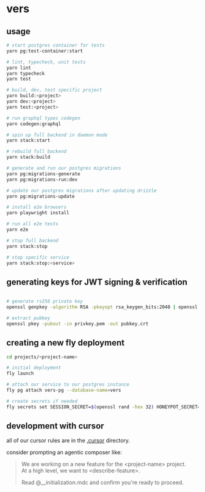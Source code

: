 # vers

## usage

```sh
# start postgres container for tests
yarn pg:test-container:start

# lint, typecheck, unit tests
yarn lint
yarn typecheck
yarn test

# build, dev, test specific project
yarn build:<project>
yarn dev:<project>
yarn test:<project>

# run graphql types codegen
yarn codegen:graphql

# spin up full backend in daemon mode
yarn stack:start

# rebuild full backend
yarn stack:build

# generate and run our postgres migrations
yarn pg:migrations-generate
yarn pg:migrations-run:dev

# update our postgres migrations after updating drizzle
yarn pg:migrations-update

# install e2e browsers
yarn playwright install

# run all e2e tests
yarn e2e

# stop full backend
yarn stack:stop

# stop specific service
yarn stack:stop:<service>
```

## generating keys for JWT signing & verification

```sh

# generate rs256 private key
openssl genpkey -algorithm RSA -pkeyopt rsa_keygen_bits:2048 | openssl pkcs8 -topk8 -nocrypt > privkey.pem

# extract pubkey
openssl pkey -pubout -in privkey.pem -out pubkey.crt
```

## creating a new fly deployment

```sh
cd projects/<project-name>

# initial deployment
fly launch

# attach our service to our postgres instance
fly pg attach vers-pg --database-name=vers

# create secrets if needed
fly secrets set SESSION_SECRET=$(openssl rand -hex 32) HONEYPOT_SECRET=$(openssl rand -hex 32)
```

## development with cursor

all of our cursor rules are in the [.cursor](.cursor) directory.

consider prompting an agentic composer like:

> We are working on a new feature for the \<project-name> project.  
> At a high level, we want to \<describe-feature>.
>
> Read @\_\_initialization.mdc and confirm you're ready to proceed.
